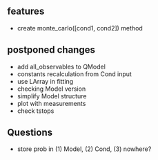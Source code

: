 ## features

- create monte_carlo([cond1, cond2]) method

## postponed changes

- add all_observables to QModel
- constants recalculation from Cond input
- use LArray in fitting
- checking Model version
- simplify Model structure
- plot with measurements
- check tstops

## Questions

- store prob in (1) Model, (2) Cond, (3) nowhere?
